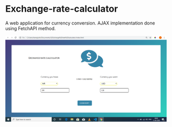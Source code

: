 # Exchange-rate-calculator
A web application for currency conversion.
AJAX implementation done using FetchAPI method.

![](https://raw.githubusercontent.com/taneajoshi/Exchange-rate-calculator/master/images/Screenshot%20(23).png)
